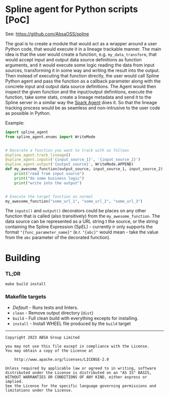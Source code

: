 # Spline agent for Python scripts [PoC]

See: https://github.com/AbsaOSS/spline

The goal is to create a module that would act as a wrapper around a user Python code,
that would execute it in a lineage trackable manner. The main idea is that the user would create a function,
e.g. `my_data_transform`, that would accept input and output data source definitions as function arguments,
and it would execute some logic reading the data from input sources, transforming it in some way and writing
the result into the output. Then instead of executing that function directly, the user would call Spline Python agent
and pass the function as a callback parameter along with the concrete input and output data source definitions.
The Agent would then inspect the given function and the input/output definitions, execute the function,
take some stats, create a lineage metadata and send it to the Spline server in a similar way
the [Spark Agent](https://github.com/AbsaOSS/spline-spark-agent) does it.
So that the lineage tracking process would be as seamless and non-intrusive to the user code as possible in Python.

Example:

```python
import spline_agent
from spline_agent.enums import WriteMode


# Decorate a function you want to track with as follows
@spline_agent.track_lineage()
@spline_agent.inputs('{input_source_1}', '{input_source_2}')
@spline_agent.output('{output_source}', WriteMode.APPEND)
def my_awesome_function(output_source, input_source_1, input_source_2):
    print("read from input source")
    print("do some business logic")
    print("write into the output")


# Execute the target function as normal
my_awesome_function("some_url_1", "some_url_2", "some_url_3")
```

The `inputs()` and `output()` decorators could be places on any other
function that is called (also transitively) from the `my_awesome_function`.
The data source can be represented as a URL string t the source,
or the string containing the Spline Expression (SpEL) - currently ir only
supports the format `"{func_parameter_name}"` (e.r. `"{abc}"` would mean -
take the value from the `abc` parameter of the decorated function).

# Building

### TL;DR

```shell
make build install
```

### Makefile targets

- _Default_ - Runs tests and linters.
- `clean` - Remove output directory (`dist`)
- `build` - Full clean build with everything excepts for installing.
- `install` - Install WHEEL file produced by the `build` target

---

    Copyright 2023 ABSA Group Limited

    you may not use this file except in compliance with the License.
    You may obtain a copy of the License at

        http://www.apache.org/licenses/LICENSE-2.0

    Unless required by applicable law or agreed to in writing, software
    distributed under the License is distributed on an "AS IS" BASIS,
    WITHOUT WARRANTIES OR CONDITIONS OF ANY KIND, either express or implied.
    See the License for the specific language governing permissions and
    limitations under the License.
